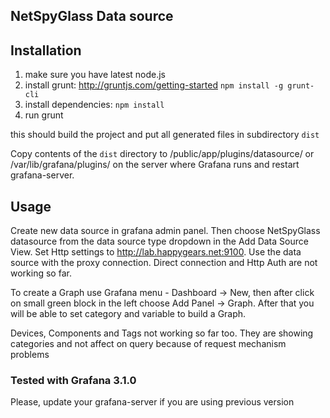 ## NetSpyGlass Data source 

## Installation

1. make sure you have latest node.js
2. install grunt:  http://gruntjs.com/getting-started   `npm install -g grunt-cli`
3. install dependencies: `npm install`
4. run grunt

this should build the project and put all generated files in subdirectory `dist`

Copy contents of the `dist` directory to /public/app/plugins/datasource/ or /var/lib/grafana/plugins/ on the server
where Grafana runs and restart grafana-server.


## Usage

Create new data source in grafana admin panel. 
Then choose NetSpyGlass datasource from the data source type dropdown in the Add Data Source View.
Set Http settings to http://lab.happygears.net:9100.
Use the data source with the proxy connection. Direct connection and Http Auth are not working so far. 

To create a Graph use Grafana menu - Dashboard -> New, then after click on small green block in the left choose Add Panel -> Graph.
After that you will be able to set category and variable to build a Graph.

Devices, Components and Tags not working so far too. They are showing categories and not affect on query because of request mechanism problems

### Tested with Grafana 3.1.0
Please, update your grafana-server if you are using previous version 